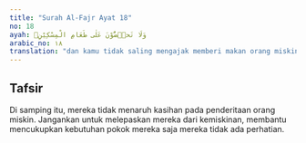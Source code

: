 ```yaml
---
title: "Surah Al-Fajr Ayat 18"
no: 18
ayah: وَلَا تَحٰۤضُّوْنَ عَلٰى طَعَامِ الْمِسْكِيْنِۙ
arabic_no: ١٨
translation: "dan kamu tidak saling mengajak memberi makan orang miskin,"
---
```


## Tafsir

Di samping itu, mereka tidak menaruh kasihan pada penderitaan orang miskin. Jangankan untuk melepaskan mereka dari kemiskinan, membantu mencukupkan kebutuhan pokok mereka saja mereka tidak ada perhatian.